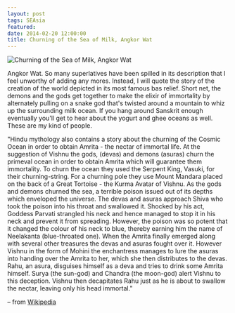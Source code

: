```yaml
---
layout: post
tags: SEAsia
featured: 
date: 2014-02-20 12:00:00
title: Churning of the Sea of Milk, Angkor Wat
---
```

![Churning of the Sea of Milk, Angkor Wat](http://personandplace.s3.amazonaws.com/2014-02-20-angkor-wat.jpg)

Angkor Wat. So many superlatives have been spilled in its description that I feel unworthy of adding any mores. Instead, I will quote the story of the creation of the world depicted in its most famous bas relief. Short net, the demons and the gods get together to make the elixir of immortality by alternately pulling on a snake god that's twisted around a mountain to whiz up the surrounding milk ocean. If you hang around Sanskrit enough eventually you'll get to hear about the yogurt and ghee oceans as well. These are my kind of people.

"Hindu mythology also contains a story about the churning of the Cosmic Ocean in order to obtain Amrita - the nectar of immortal life. At the suggestion of Vishnu the gods, (devas) and demons (asuras) churn the primeval ocean in order to obtain Amrita which will guarantee them immortality. To churn the ocean they used the Serpent King, Vasuki, for their churning-string. For a churning pole they use Mount Mandara placed on the back of a Great Tortoise - the Kurma Avatar of Vishnu. As the gods and demons churned the sea, a terrible poison issued out of its depths which enveloped the universe. The devas and asuras approach Shiva who took the poison into his throat and swallowed it. Shocked by his act, Goddess Parvati strangled his neck and hence managed to stop it in his neck and prevent it from spreading. However, the poison was so potent that it changed the colour of his neck to blue, thereby earning him the name of Neelakanta (blue-throated one). When the Amrita finally emerged along with several other treasures the devas and asuras fought over it. However Vishnu in the form of Mohini the enchantress manages to lure the asuras into handing over the Amrita to her, which she then distributes to the devas. Rahu, an asura, disguises himself as a deva and tries to drink some Amrita himself. Surya (the sun-god) and Chandra (the moon-god) alert Vishnu to this deception. Vishnu then decapitates Rahu just as he is about to swallow the nectar, leaving only his head immortal." 

– from [Wikipedia](http://en.wikipedia.org/wiki/Ocean_of_milk)